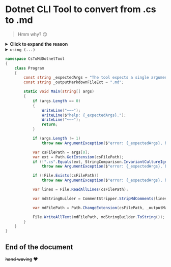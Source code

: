 # Dotnet CLI Tool to convert from .cs to .md

> Hmm why? :smirk:

<details>
<summary><strong>Click to expand the reason</strong></summary>

Because it is

- Sick 
    * Cool
        + [Awesome](#end-of-the-document)

</details>

<details>
<summary><code>using (...)</code></summary>

```cs 
using System;
using System.IO;
using CsToMd;
using static System.Console;
```

</details>

```cs 
namespace CsToMdDotnetTool
{
    class Program
    {
        const string _expectedArgs = "The tool expects a single argument which is the path to the `.cs` file";
        const string _outputMarkdownFileExt = ".md";

        static void Main(string[] args)
        {
            if (args.Length == 0)
            {
                WriteLine("~~~");
                WriteLine($"help: {_expectedArgs}.");
                WriteLine("~~~");
                return;
            }

            if (args.Length != 1)
                throw new ArgumentException($"error: {_expectedArgs}, but instead got the '{args.Length}' number of arguments");

            var csFilePath = args[0];
            var ext = Path.GetExtension(csFilePath);
            if (!".cs".Equals(ext, StringComparison.InvariantCultureIgnoreCase))
                throw new ArgumentException($"error: {_expectedArgs}, but instead got the file '{csFilePath}' with different extension '{ext}'");

            if (!File.Exists(csFilePath))
                throw new ArgumentException($"error: {_expectedArgs}, but instead got non existing file '{csFilePath}'");

            var lines = File.ReadAllLines(csFilePath);

            var mdStringBuilder = CommentStripper.StripMdComments(lines);

            var mdFilePath = Path.ChangeExtension(csFilePath, _outputMarkdownFileExt);

            File.WriteAllText(mdFilePath, mdStringBuilder.ToString());
        }
    }
}
```

## End of the document

 ~~hand waving~~ :heart:

